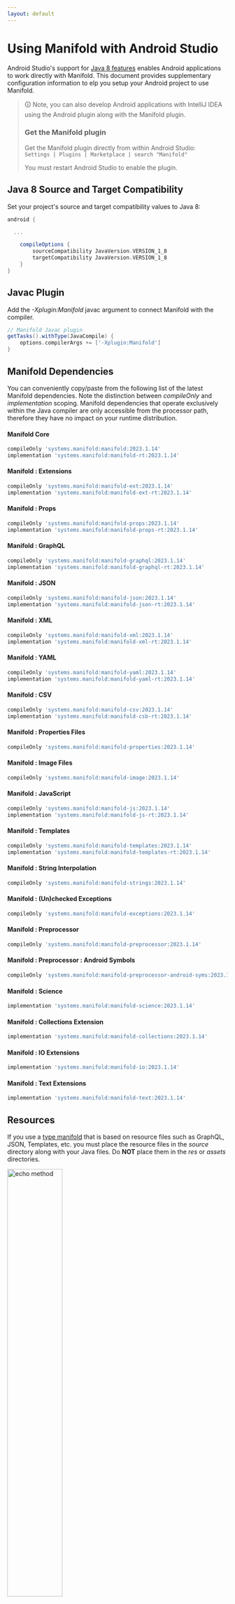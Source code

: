 ```yaml
---
layout: default
---
```


# Using Manifold with Android Studio

Android Studio's support for [Java 8 features](https://developer.android.com/studio/write/java8-support.html) enables
Android applications to work directly with Manifold. This document provides supplementary configuration information to
elp you setup your Android project to use Manifold.

>🛈 Note, you can also develop Android applications with IntelliJ IDEA using the Android plugin along with the Manifold
>plugin. 
>
>### Get the Manifold plugin
>Get the Manifold plugin directly from within Android Studio:
><br>
>`Settings | Plugins | Marketplace | search "Manifold"`
><br>
> 
>You must restart Android Studio to enable the plugin. 
 
## Java 8 Source and Target Compatibility 
Set your project's source and target compatibility values to Java 8:

```groovy
android {

  ...

    compileOptions {
        sourceCompatibility JavaVersion.VERSION_1_8
        targetCompatibility JavaVersion.VERSION_1_8
    }
}
```

## Javac Plugin
Add the *-Xplugin:Manifold* javac argument to connect Manifold with the compiler.

```groovy
// Manifold Javac plugin
getTasks().withType(JavaCompile) {
    options.compilerArgs += ['-Xplugin:Manifold']
}
```    

## Manifold Dependencies
You can conveniently copy/paste from the following list of the latest Manifold dependencies. Note the distinction
between *compileOnly* and *implementation* scoping. Manifold dependencies that operate exclusively within the
Java compiler are only accessible from the processor path, therefore they have no impact on your runtime distribution.

#### Manifold Core
```groovy
compileOnly 'systems.manifold:manifold:2023.1.14'
implementation 'systems.manifold:manifold-rt:2023.1.14'
```
#### Manifold : Extensions
```groovy
compileOnly 'systems.manifold:manifold-ext:2023.1.14'
implementation 'systems.manifold:manifold-ext-rt:2023.1.14'
```
#### Manifold : Props
```groovy
compileOnly 'systems.manifold:manifold-props:2023.1.14'
implementation 'systems.manifold:manifold-props-rt:2023.1.14'
```
#### Manifold : GraphQL
```groovy
compileOnly 'systems.manifold:manifold-graphql:2023.1.14'
implementation 'systems.manifold:manifold-graphql-rt:2023.1.14'
```
#### Manifold : JSON
```groovy
compileOnly 'systems.manifold:manifold-json:2023.1.14'
implementation 'systems.manifold:manifold-json-rt:2023.1.14'
```
#### Manifold : XML
```groovy
compileOnly 'systems.manifold:manifold-xml:2023.1.14'
implementation 'systems.manifold:manifold-xml-rt:2023.1.14'
```
#### Manifold : YAML
```groovy
compileOnly 'systems.manifold:manifold-yaml:2023.1.14'
implementation 'systems.manifold:manifold-yaml-rt:2023.1.14'
```
#### Manifold : CSV
```groovy
compileOnly 'systems.manifold:manifold-csv:2023.1.14'
implementation 'systems.manifold:manifold-csb-rt:2023.1.14'
```
#### Manifold : Properties Files
```groovy
compileOnly 'systems.manifold:manifold-properties:2023.1.14'
```
#### Manifold : Image Files
```groovy
compileOnly 'systems.manifold:manifold-image:2023.1.14'
```
#### Manifold : JavaScript
```groovy
compileOnly 'systems.manifold:manifold-js:2023.1.14'
implementation 'systems.manifold:manifold-js-rt:2023.1.14'
```
#### Manifold : Templates
```groovy
compileOnly 'systems.manifold:manifold-templates:2023.1.14'
implementation 'systems.manifold:manifold-templates-rt:2023.1.14'
```
#### Manifold : String Interpolation
```groovy
compileOnly 'systems.manifold:manifold-strings:2023.1.14'
```
#### Manifold : (Un)checked Exceptions
```groovy
compileOnly 'systems.manifold:manifold-exceptions:2023.1.14'
```
#### Manifold : Preprocessor
```groovy
compileOnly 'systems.manifold:manifold-preprocessor:2023.1.14'
```
#### Manifold : Preprocessor : Android Symbols
```groovy
compileOnly 'systems.manifold:manifold-preprocessor-android-syms:2023.1.14'
```
#### Manifold : Science
```groovy
implementation 'systems.manifold:manifold-science:2023.1.14'
```
#### Manifold : Collections Extension
```groovy
implementation 'systems.manifold:manifold-collections:2023.1.14'
```
#### Manifold : IO Extensions
```groovy
implementation 'systems.manifold:manifold-io:2023.1.14'
```
#### Manifold : Text Extensions
```groovy
implementation 'systems.manifold:manifold-text:2023.1.14'
```

## Resources

If you use a [type manifold](https://github.com/manifold-systems/manifold/tree/master/manifold-core-parent/manifold#the-big-picture)
that is based on resource files such as GraphQL, JSON, Templates, etc. you must place the resource files in the 
*source* directory along with your Java files.  Do **NOT** place them in the *res* or *assets* directories.
 
<p><img src="http://manifold.systems/images/android_resources.png" alt="echo method" width="50%" height="50%"/></p> 

## Preprocessor and build variant symbols

If you use the [preprocessor](https://github.com/manifold-systems/manifold/tree/master/manifold-deps-parent/manifold-preprocessor),
you can directly reference Android build variant symbols with the [manifold-preprocessor-android-syms](https://github.com/manifold-systems/manifold/tree/master/manifold-deps-parent/manifold-preprocessor-android-syms)
dependency.
```java
#if FLAVOR == "paid"
  @Override
  public void specialMethod(Foo foo) {
  ...
  }
#endif
```
build.gradle
```groovy
dependencies {
    ...
    compileOnly 'systems.manifold:manifold-preprocessor:2023.1.14'
    compileOnly 'systems.manifold:manifold-preprocessor-android-syms:2023.1.14'
}
```